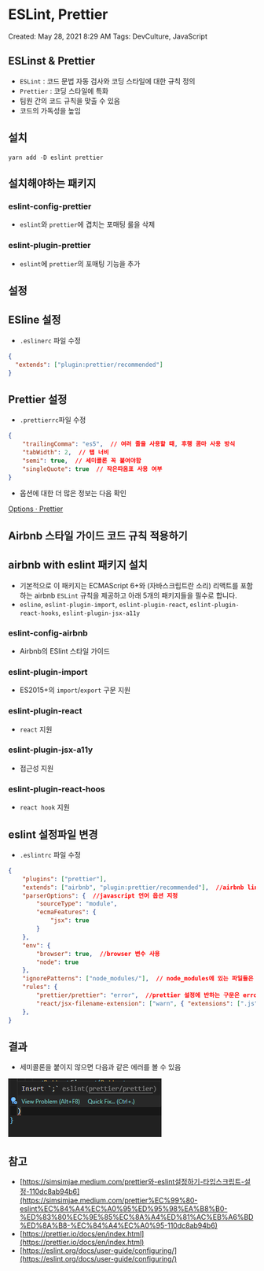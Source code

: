 # ESLint, Prettier

Created: May 28, 2021 8:29 AM
Tags: DevCulture, JavaScript

## ESLinst & Prettier

- `ESLint` : 코드 문법 자동 검사와 코딩 스타일에 대한 규칙 정의
- `Prettier` : 코딩 스타일에 특화
- 팀원 간의 코드 규칙을 맞출 수 있음
- 코드의 가독성을 높임

## 설치

```
yarn add -D eslint prettier
```

## 설치해야하는 패키지

### eslint-config-prettier

- `eslint`와 `prettier`에 겹치는 포매팅 룰을 삭제

### eslint-plugin-prettier

- `eslint`에 `prettier`의 포매팅 기능을 추가

## 설정

## ESline 설정

- `.eslinerc` 파일 수정

```json
{
  "extends": ["plugin:prettier/recommended"]
}
```

## Prettier 설정

- `.prettierrc`파일 수정

```json
{
    "trailingComma": "es5",  // 여러 줄을 사용할 때, 후행 콤마 사용 방식
    "tabWidth": 2,  // 탭 너비
    "semi": true,  // 세미콜론 꼭 붙여야함
    "singleQuote": true  // 작은따옴표 사용 여부
}
```

- 옵션에 대한 더 많은 정보는 다음 확인

[Options · Prettier](https://prettier.io/docs/en/options.html)

## Airbnb 스타일 가이드 코드 규칙 적용하기

## airbnb with eslint 패키지 설치

- 기본적으로 이 패키지는 ECMAScript 6+와 (자바스크립트란 소리) 리액트를 포함하는 airbnb `ESLint` 규칙을 제공하고 아래 5개의 패키지들을 필수로 합니다.
- `esline`, `eslint-plugin-import`, `eslint-plugin-react`, `eslint-plugin-react-hooks`, `eslint-plugin-jsx-a11y`

### eslint-config-airbnb

- Airbnb의 ESlint 스타일 가이드

### eslint-plugin-import

- ES2015+의 `import`/`export` 구문 지원

### eslint-plugin-react

- `react` 지원

### eslint-plugin-jsx-a11y

- 접근성 지원

### eslint-plugin-react-hoos

- `react hook` 지원

## eslint 설정파일 변경

- `.eslintrc` 파일 수정

```json
{
    "plugins": ["prettier"],
    "extends": ["airbnb", "plugin:prettier/recommended"],  //airbnb lint 사용
    "parserOptions": {  //javascript 언어 옵션 지정
        "sourceType": "module",
        "ecmaFeatures": {
            "jsx": true
        }
    },
    "env": {
        "browser": true,  //browser 변수 사용
        "node": true
    },
    "ignorePatterns": ["node_modules/"],  // node_modules에 있는 파일들은 무시
    "rules": {
        "prettier/prettier": "error",  //prettier 설정에 반하는 구문은 error표시
        "react/jsx-filename-extension": ["warn", { "extensions": [".js", ".jsx"] }] // js, jsx 확장자의 파일을 import할때 js, jsx 확장자는 무시
    },
}
```

## 결과

- 세미콜론을 붙이지 않으면 다음과 같은 에러를 볼 수 있음

![ESLint,%20Prettier%20/Untitled.png](ESLint%2C%20Prettier/Untitled.png)

## 참고

- [https://simsimjae.medium.com/prettier와-eslint설정하기-타입스크립트-설정-110dc8ab94b6](https://simsimjae.medium.com/prettier%EC%99%80-eslint%EC%84%A4%EC%A0%95%ED%95%98%EA%B8%B0-%ED%83%80%EC%9E%85%EC%8A%A4%ED%81%AC%EB%A6%BD%ED%8A%B8-%EC%84%A4%EC%A0%95-110dc8ab94b6)
- [https://prettier.io/docs/en/index.html](https://prettier.io/docs/en/index.html)
- [https://eslint.org/docs/user-guide/configuring/](https://eslint.org/docs/user-guide/configuring/)